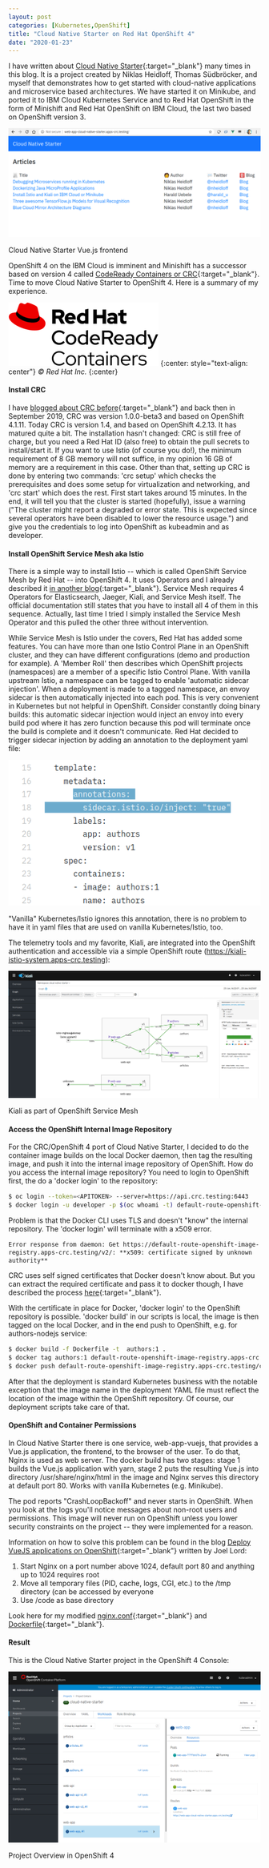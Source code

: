 ```yaml
---
layout: post
categories: [Kubernetes,OpenShift]
title: "Cloud Native Starter on Red Hat OpenShift 4"
date: "2020-01-23"
---
```


I have written about [Cloud Native Starter](https://github.com/IBM/cloud-native-starter){:target="_blank"} many times in this blog. It is a project created by Niklas Heidloff, Thomas Südbröcker, and myself that demonstrates how to get started with cloud-native applications and microservice based architectures. We have started it on Minikube, and ported it to IBM Cloud Kubernetes Service and to Red Hat OpenShift in the form of Minishift and Red Hat OpenShift on IBM Cloud, the last two based on OpenShift version 3.

![](/images/2020/01/image-1.png?w=1024)

Cloud Native Starter Vue.js frontend

OpenShift 4 on the IBM Cloud is imminent and Minishift has a successor based on version 4 called [CodeReady Containers or CRC](https://haralduebele.github.io/2019/09/13/red-hat-openshift-4-on-your-laptop/){:target="_blank"}. Time to move Cloud Native Starter to OpenShift 4. Here is a summary of my experience.

![](/images/2020/01/logo-red_hat-codeready_containers-a-standard-rgb-profile-square-300x127-1.png?w=300)
{:center: style="text-align: center"}
_© Red Hat Inc._
{:center}

#### Install CRC

I have [blogged about CRC before](https://haralduebele.github.io/2019/09/13/red-hat-openshift-4-on-your-laptop/){:target="_blank"} and back then in September 2019, CRC was version 1.0.0-beta3 and based on OpenShift 4.1.11. Today CRC is version 1.4, and based on OpenShift 4.2.13. It has matured quite a bit. The installation hasn't changed: CRC is still free of charge, but you need a Red Hat ID (also free) to obtain the pull secrets to install/start it. If you want to use Istio (of course you do!), the minimum requirement of 8 GB memory will not suffice, in my opinion 16 GB of memory are a requirement in this case. Other than that, setting up CRC is done by entering two commands: 'crc setup' which checks the prerequisites and does some setup for virtualization and networking, and 'crc start' which does the rest. First start takes around 15 minutes. In the end, it will tell you that the cluster is started (hopefully), issue a warning ("The cluster might report a degraded or error state. This is expected since several operators have been disabled to lower the resource usage.") and give you the credentials to log into OpenShift as kubeadmin and as developer.

#### Install OpenShift Service Mesh aka Istio

There is a simple way to install Istio -- which is called OpenShift Service Mesh by Red Hat -- into OpenShift 4. It uses Operators and I already described it [in another blog](https://haralduebele.github.io/2019/09/17/openshift-service-mesh-aka-istio-on-codeready-containers/){:target="_blank"}. Service Mesh requires 4 Operators for Elasticsearch, Jaeger, Kiali, and Service Mesh itself. The official documentation still states that you have to install all 4 of them in this sequence. Actually, last time I tried I simply installed the Service Mesh Operator and this pulled the other three without intervention.

While Service Mesh is Istio under the covers, Red Hat has added some features. You can have more than one Istio Control Plane in an OpenShift cluster, and they can have different configurations (demo and production for example). A 'Member Roll' then describes which OpenShift projects (namespaces) are a member of a specific Istio Control Plane. With vanilla upstream Istio, a namespace can be tagged to enable 'automatic sidecar injection'. When a deployment is made to a tagged namespace, an envoy sidecar is then automatically injected into each pod. This is very convenient in Kubernetes but not helpful in OpenShift. Consider constantly doing binary builds: this automatic sidecar injection would inject an envoy into every build pod where it has zero function because this pod will terminate once the build is complete and it doesn't communicate. Red Hat decided to trigger sidecar injection by adding an annotation to the deployment yaml file:

![](/images/2020/01/image.png?w=507)

"Vanilla" Kubernetes/Istio ignores this annotation, there is no problem to have it in yaml files that are used on vanilla Kubernetes/Istio, too.

The telemetry tools and my favorite, Kiali, are integrated into the OpenShift authentication and accessible via a simple OpenShift route (https://kiali-istio-system.apps-crc.testing):

![](/images/2020/01/image-3.png?w=1024)

Kiali as part of OpenShift Service Mesh

#### Access the OpenShift Internal Image Repository

For the CRC/OpenShift 4 port of Cloud Native Starter, I decided to do the container image builds on the local Docker daemon, then tag the resulting image, and push it into the internal image repository of OpenShift. How do you access the internal image repository? You need to login to OpenShift first, the do a 'docker login' to the repository:

```sh
$ oc login --token=<APITOKEN> --server=https://api.crc.testing:6443
$ docker login -u developer -p $(oc whoami -t) default-route-openshift-image-registry.apps-crc.testing
```

Problem is that the Docker CLI uses TLS and doesn't "know" the internal repository. The 'docker login' will terminate with a x509 error.

```
Error response from daemon: Get https://default-route-openshift-image-registry.apps-crc.testing/v2/: **x509: certificate signed by unknown authority**
```

CRC uses self signed certificates that Docker doesn't know about. But you can extract the required certificate and pass it to docker though, I have described the process [here](https://github.com/IBM/cloud-native-starter/blob/master/documentation/OS4Requirements.md#access-the-openshift-internal-image-repository){:target="_blank"}.

With the certificate in place for Docker, 'docker login' to the OpenShift repository is possible. 'docker build' in our scripts is local, the image is then tagged on the local Docker, and in the end push to OpenShift, e.g. for authors-nodejs service:

```sh
$ docker build -f Dockerfile -t  authors:1 .
$ docker tag authors:1 default-route-openshift-image-registry.apps-crc.testing/cloud-native-starter/authors:1
$ docker push default-route-openshift-image-registry.apps-crc.testing/cloud-native-starter/authors:1
```

After that the deployment is standard Kubernetes business with the notable exception that the image name in the deployment YAML file must reflect the location of the image within the OpenShift repository. Of course, our deployment scripts take care of that.

#### OpenShift and Container Permissions

In Cloud Native Starter there is one service, web-app-vuejs, that provides a Vue.js application, the frontend, to the browser of the user. To do that, Nginx is used as web server. The docker build has two stages: stage 1 builds the Vue.js application with yarn, stage 2 puts the resulting Vue.js into directory /usr/share/nginx/html in the image and Nginx serves this directory at default port 80. Works with vanilla Kubernetes (e.g. Minikube).

The pod reports "CrashLoopBackoff" and never starts in OpenShift. When you look at the logs you'll notice messages about non-root users and permissions. This image will never run on OpenShift unless you lower security constraints on the project -- they were implemented for a reason.

Information on how to solve this problem can be found in the blog [Deploy VueJS applications on OpenShift](https://blog.openshift.com/deploy-vuejs-applications-on-openshift/){:target="_blank"} written by Joel Lord:

1. Start Nginx on a port number above 1024, default port 80 and anything up to 1024 requires root
2. Move all temporary files (PID, cache, logs, CGI, etc.) to the /tmp directory (can be accessed by everyone
3. Use /code as base directory

Look here for my modified [nginx.conf](https://github.com/IBM/cloud-native-starter/blob/master/web-app-vuejs/nginx-os4.conf){:target="_blank"} and [Dockerfile](https://github.com/IBM/cloud-native-starter/blob/master/web-app-vuejs/Dockerfile.os4){:target="_blank"}.

#### Result

This is the Cloud Native Starter project in the OpenShift 4 Console:

![](/images/2020/01/image-2.png?w=1024)

Project Overview in OpenShift 4
